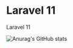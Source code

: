 # Laravel 11
Laravel 11

![Anurag's GitHub stats](https://github-readme-stats.vercel.app/api?username=Leopoldo-Medeiros&show_icons=true&theme=tokyonight)
